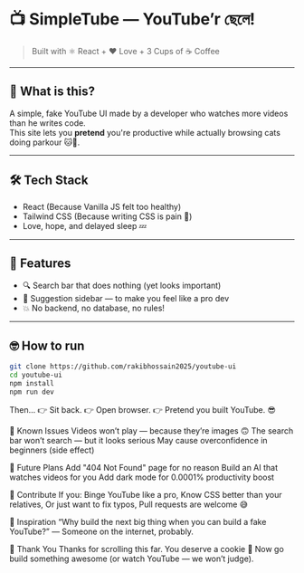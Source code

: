 # 📺 SimpleTube — YouTube’r ছেলে!

> Built with ⚛️ React + ❤️ Love + 3 Cups of ☕ Coffee

---

## 🤔 What is this?

A simple, fake YouTube UI made by a developer who watches more videos than he writes code.  
This site lets you **pretend** you're productive while actually browsing cats doing parkour 🐱💨.

---

## 🛠 Tech Stack

- React (Because Vanilla JS felt too healthy)
- Tailwind CSS (Because writing CSS is pain 🥲)
- Love, hope, and delayed sleep 💤

---

## 🎯 Features

- 🔍 Search bar that does nothing (yet looks important)
- 🧠 Suggestion sidebar — to make you feel like a pro dev
- 💥 No backend, no database, no rules!

---

## 🤓 How to run

```bash
git clone https://github.com/rakibhossain2025/youtube-ui
cd youtube-ui
npm install
npm run dev
```

Then...
👉 Sit back.
👉 Open browser.
👉 Pretend you built YouTube. 😎

🐛 Known Issues
Videos won’t play — because they’re images 🙃
The search bar won’t search — but it looks serious
May cause overconfidence in beginners (side effect)

🚀 Future Plans
Add "404 Not Found" page for no reason
Build an AI that watches videos for you
Add dark mode for 0.0001% productivity boost

🤝 Contribute
If you:
Binge YouTube like a pro,
Know CSS better than your relatives,
Or just want to fix typos,
Pull requests are welcome 😅

🧠 Inspiration
“Why build the next big thing when you can build a fake YouTube?”
— Someone on the internet, probably.

🙏 Thank You
Thanks for scrolling this far. You deserve a cookie 🍪
Now go build something awesome (or watch YouTube — we won’t judge).
